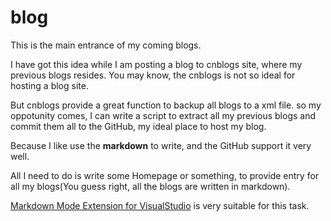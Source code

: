 blog
====

This is the main entrance of my coming blogs.

I have got this idea while I am posting a blog to cnblogs site, where my previous blogs resides.
You may know, the cnblogs is not so ideal for hosting a blog site.

But cnblogs provide a great function to backup all blogs to a xml file.
so my oppotunity comes, I can write a script to extract all my previous blogs and commit them all 
to the GitHub, my ideal place to host my blog.

Because I like use the **markdown** to write, and the GitHub support it very well.

All I need to do is write some Homepage or something, to provide entry for all my blogs(You guess right, 
all the blogs are written in markdown).

[Markdown Mode Extension for VisualStudio](https://visualstudiogallery.msdn.microsoft.com/0855e23e-4c4c-4c82-8b39-24ab5c5a7f79) is very suitable for this task.


